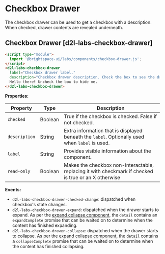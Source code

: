 # Checkbox Drawer

The checkbox drawer can be used to get a checkbox with a description. When checked, drawer contents are revealed underneath.

## Checkbox Drawer [d2l-labs-checkbox-drawer]

<!-- docs: demo code align:flex-start autoSize:false size:small -->
```html
<script type="module">
  import '@brightspace-ui/labs/components/checkbox-drawer.js';
</script>
<d2l-labs-checkbox-drawer
  label="Checkbox drawer label."
  description="Checkbox drawer description. Check the box to see the drawer message.">
  Hello there! Uncheck the box to hide me.
</d2l-labs-checkbox-drawer>
```

<!-- docs: start hidden content -->

**Properties:**

| Property | Type | Description |
|--|--|--|
| `checked` | Boolean | True if the checkbox is checked. False if not checked. |
| `description` | String | Extra information that is displayed beneath the `label`. Optionally used when `label` is used. |
| `label` | String | Provides visible information about the component. |
| `read-only` | Boolean | Makes the checkbox non-interactable, replacing it with checkmark if checked is true or an X otherwise |

**Events:**

- `d2l-labs-checkbox-drawer-checked-change`: dispatched when checkbox's state changes.
- `d2l-labs-checkbox-drawer-expand`: dispatched when the drawer starts to expand. As per the [expand collapse component](https://github.com/BrightspaceUI/core/tree/master/components/expand-collapse), the `detail` contains an `expandComplete` promise that can be waited on to determine when the content has finished expanding.
- `d2l-labs-checkbox-drawer-collapse`: dispatched when the drawer starts to collapse. As per the [expand collapse component](https://github.com/BrightspaceUI/core/tree/master/components/expand-collapse), the `detail` contains a `collapseComplete` promise that can be waited on to determine when the content has finished collapsing.

<!-- docs: end hidden content -->
